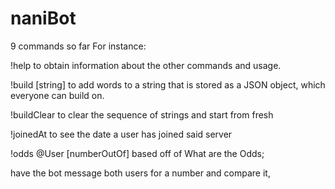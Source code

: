 # naniBot

9 commands so far
For instance:

!help to obtain information about the other commands and usage. 

!build [string] to add words to a string that is stored as a JSON object, which
everyone can build on. 

!buildClear to clear the sequence of strings and start from fresh 

!joinedAt to see the date a user has joined said server 

!odds @User [numberOutOf] based off of What are the Odds;

have the bot message both users for a number and compare it,
